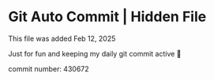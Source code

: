 # Git Auto Commit | Hidden File

This file was added Feb 12, 2025

Just for fun and keeping my daily git commit active 🤪

commit number: 430672
